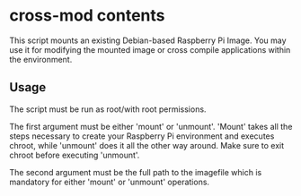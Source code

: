 cross-mod contents
=========================================================

This script mounts an existing Debian-based Raspberry Pi Image.
You may use it for modifying the mounted image or cross compile applications within the environment.

Usage
---------------------------------------------------------
The script must be run as root/with root permissions.

The first argument must be either 'mount' or 'unmount'. 'Mount' takes all the steps necessary to create your Raspberry Pi
environment and executes chroot, while 'unmount' does it all the other way around. Make sure to exit chroot before 
executing 'unmount'.

The second argument must be the full path to the imagefile which is mandatory for either 'mount' or 'unmount' operations.